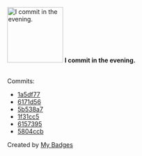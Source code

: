 <img src="https://github.com/my-badges/my-badges/blob/master/src/all-badges/time-of-commit/evening-commits.png?raw=true" alt="I commit in the evening." title="I commit in the evening." width="128">
<strong>I commit in the evening.</strong>
<br><br>

Commits:

- <a href="https://github.com/expr-lang/expr/commit/1a5df77b1313a7abf6a02f4977f8a27d38d91576">1a5df77</a>
- <a href="https://github.com/expr-lang/expr/commit/6171d560d7faf0513a2547542d92a9781a594100">6171d56</a>
- <a href="https://github.com/expr-lang/expr/commit/5b538a702257cf354bf175eb9f2f3905bb8bf118">5b538a7</a>
- <a href="https://github.com/expr-lang/expr/commit/1f31cc5a5e412d6444fc95a2aa414a8e2d2f3f8d">1f31cc5</a>
- <a href="https://github.com/expr-lang/expr/commit/61573950f69c945c0607828ea8fd01fff95dc54b">6157395</a>
- <a href="https://github.com/expr-lang/expr/commit/5804ccb7188e1082fad1815c19d0d01cb876ee15">5804ccb</a>


Created by <a href="https://github.com/my-badges/my-badges">My Badges</a>
